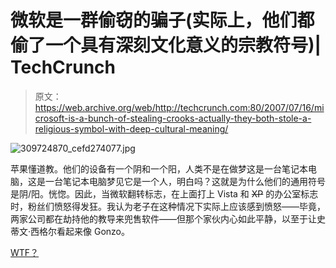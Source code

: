 # 微软是一群偷窃的骗子(实际上，他们都偷了一个具有深刻文化意义的宗教符号)| TechCrunch

> 原文：<https://web.archive.org/web/http://techcrunch.com:80/2007/07/16/microsoft-is-a-bunch-of-stealing-crooks-actually-they-both-stole-a-religious-symbol-with-deep-cultural-meaning/>

![309724870_cefd274077.jpg](img/ddbf161121f292b3c7300e4cc747c75b.png)

苹果懂道教。他们的设备有一个阴和一个阳，人类不是在做梦这是一台笔记本电脑，这是一台笔记本电脑梦见它是一个人，明白吗？这就是为什么他们的通用符号是阴/阳。恍惚。因此，当微软翻转标志，在上面打上 Vista 和 ~~XP~~ 的办公室标志时，粉丝们愤怒得发狂。我认为老子在这种情况下实际上应该感到愤怒——毕竟，两家公司都在劫持他的教导来兜售软件——但那个家伙内心如此平静，以至于让史蒂文·西格尔看起来像 Gonzo。

[WTF？](https://web.archive.org/web/20150909074631/http://flickr.com/photos/47714080@N00/309724870/)
